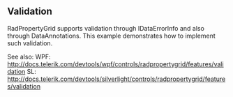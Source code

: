 ## Validation
RadPropertyGrid supports validation through IDataErrorInfo and also through DataAnnotations. This example demonstrates how to implement such validation.

See also:
WPF: http://docs.telerik.com/devtools/wpf/controls/radpropertygrid/features/validation
SL: http://docs.telerik.com/devtools/silverlight/controls/radpropertygrid/features/validation